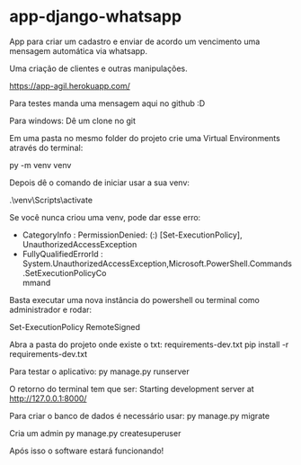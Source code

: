 # app-django-whatsapp
App para criar um cadastro e enviar de acordo um vencimento uma mensagem automática via whatsapp.

Uma criação de clientes e outras manipulações.

https://app-agil.herokuapp.com/

Para testes manda uma mensagem aqui no github :D

Para windows: 
Dê um clone no git

Em uma pasta no mesmo folder do projeto crie uma Virtual Environments através do terminal:

py -m venv venv

Depois dê o comando de iniciar usar a sua venv:

.\venv\Scripts\activate

Se você nunca criou uma venv, pode dar esse erro:
 + CategoryInfo          : PermissionDenied: (:) [Set-ExecutionPolicy], UnauthorizedAccessException
  + FullyQualifiedErrorId : System.UnauthorizedAccessException,Microsoft.PowerShell.Commands.SetExecutionPolicyCo  
 mmand

Basta executar uma nova instância do powershell ou terminal como administrador e rodar:

Set-ExecutionPolicy RemoteSigned

Abra a pasta do projeto onde existe o txt: requirements-dev.txt
pip install -r requirements-dev.txt

Para testar o aplicativo:
py manage.py runserver

O retorno do terminal tem que ser:
Starting development server at http://127.0.0.1:8000/

Para criar o banco de dados é necessário usar:
py manage.py migrate

Cria um admin
py manage.py createsuperuser

Após isso o software estará funcionando! 
